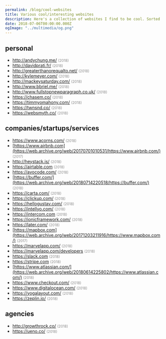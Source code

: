 ```yaml
---
permalink: /blog/cool-websites
title: Various cool/interesting websites
description: Here's a collection of websites I find to be cool. Sorted alphabetically. Happy to evaluate your suggestion.
date: 2018-07-06T00:00:00.000Z
ogImage: "../multimedia/og.png"
---
```


## personal

- http://andychung.me/ <small style="opacity: 0.5">(2018)</small>
- http://davidprati.fr/ <small style="opacity: 0.5">(2018)</small>
- http://greaterthanorequalto.net/ <small style="opacity: 0.5">(2018)</small>
- http://kylemeyer.com/ <small style="opacity: 0.5">(2018)</small>
- http://mackeysaturday.com/ <small style="opacity: 0.5">(2018)</small>
- http://www.bbriel.me/ <small style="opacity: 0.5">(2018)</small>
- http://www.fullstopnewparagraph.co.uk/ <small style="opacity: 0.5">(2018)</small>
- https://chasem.co/ <small style="opacity: 0.5">(2018)</small>
- https://timmyomahony.com/ <small style="opacity: 0.5">(2018)</small>
- https://twnsnd.co/ <small style="opacity: 0.5">(2018)</small>
- https://websmyth.co/ <small style="opacity: 0.5">(2018)</small>

## companies/startups/services

- https://www.acorns.com/ <small style="opacity: 0.5">(2018)</small>
- [https://www.airbnb.com](https://web.archive.org/web/20170701010531/https://www.airbnb.com/) <small style="opacity: 0.5">(2017)</small>
- http://heystack.is/ <small style="opacity: 0.5">(2018)</small>
- https://airtable.com <small style="opacity: 0.5">(2018)</small>
- https://avocode.com/ <small style="opacity: 0.5">(2018)</small>
- [https://buffer.com/](https://web.archive.org/web/20180714220518/https://buffer.com/) <small style="opacity: 0.5">(2018)</small>
- https://carta.com/ <small style="opacity: 0.5">(2018)</small>
- https://clickup.com/ <small style="opacity: 0.5">(2018)</small>
- https://hellogustav.com/ <small style="opacity: 0.5">(2018)</small>
- https://intellyo.com/ <small style="opacity: 0.5">(2018)</small>
- https://intercom.com <small style="opacity: 0.5">(2018)</small>
- https://ionicframework.com/ <small style="opacity: 0.5">(2018)</small>
- https://later.com/ <small style="opacity: 0.5">(2018)</small>
- [https://mapbox.com](https://web.archive.org/web/20171203211916/https://www.mapbox.com/) <small style="opacity: 0.5">(2017)</small>
- https://marvelapp.com/ <small style="opacity: 0.5">(2018)</small>
- https://marvelapp.com/developers <small style="opacity: 0.5">(2018)</small>
- https://slack.com <small style="opacity: 0.5">(2018)</small>
- https://stripe.com <small style="opacity: 0.5">(2018)</small>
- [https://www.atlassian.com/](https://web.archive.org/web/20180614225802/https://www.atlassian.com/) <small style="opacity: 0.5">(2018)</small>
- https://www.checkout.com/ <small style="opacity: 0.5">(2018)</small>
- https://www.digitalocean.com/ <small style="opacity: 0.5">(2018)</small>
- https://yogalayout.com/ <small style="opacity: 0.5">(2018)</small>
- https://zeplin.io/ <small style="opacity: 0.5">(2018)</small>

## agencies

- http://growthrock.co/ <small style="opacity: 0.5">(2018)</small>
- https://ueno.co/ <small style="opacity: 0.5">(2018)</small>
